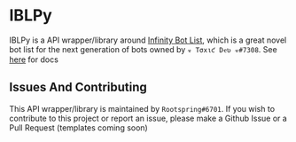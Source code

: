 # IBLPy

IBLPy is a API wrapper/library around [Infinity Bot List](https://infinitybotlist.com), which is a great novel bot list for the next generation of bots owned by ``☣ Tσxιƈ Dҽʋ ☣#7308``. See [here](https://iblpy.botlist.app) for docs

## Issues And Contributing

This API wrapper/library is maintained by ``Rootspring#6701``. If you wish to contribute to this project or report an issue, please make a Github Issue or a Pull Request (templates coming soon)

